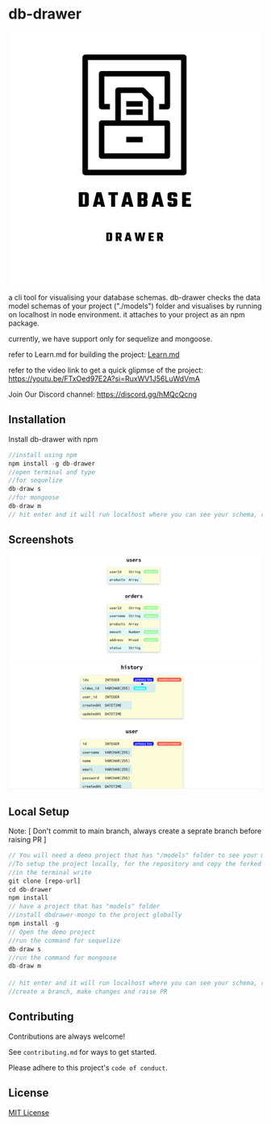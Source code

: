 
# db-drawer
![db-drawer](db-drawer-logo.png)

a cli tool for visualising your database schemas. db-drawer checks the data model schemas of your project ("./models") folder and visualises by running on localhost in node environment. it attaches to your project as an npm package.

currently, we have support only for sequelize and mongoose.

refer to Learn.md for building the project: <a href="https://github.com/Bhanu-code/db-drawer/blob/main/Learn.md">Learn.md</a>

refer to the video link to get a quick glipmse of the project: https://youtu.be/FTxOed97E2A?si=RuxWV1J56LuWdVmA

Join Our Discord channel: <a></a>https://discord.gg/hMQcQcng


## Installation

Install db-drawer with npm

```javascript
//install using npm
npm install -g db-drawer
//open terminal and type
//for sequelize
db-draw s
//for mongoose
db-draw m
// hit enter and it will run localhost where you can see your schema, relationship and constraints in a tablular format
```
    
## Screenshots

![alt text](mongo2.png)
![alt text](sql.png)

## Local Setup

Note: [ Don't commit to main branch, always create a seprate branch before raising PR ]

```javascript
// You will need a demo project that has "/models" folder to see your models visualised.
//To setup the project locally, for the repository and copy the forked copy the https url
//in the terminal write
git clone [repo-url]
cd db-drawer
npm install
// have a project that has "models" folder
//install dbdrawer-mongo to the project globally
npm install -g 
// Open the demo project
//run the command for sequelize
db-draw s
//run the command for mongoose
db-draw m

// hit enter and it will run localhost where you can see your schema, relationship and constraints in a tablular format
//create a branch, make changes and raise PR
```


## Contributing

Contributions are always welcome!

See `contributing.md` for ways to get started.

Please adhere to this project's `code of conduct`.


## License

[MIT License](LICENSE)


